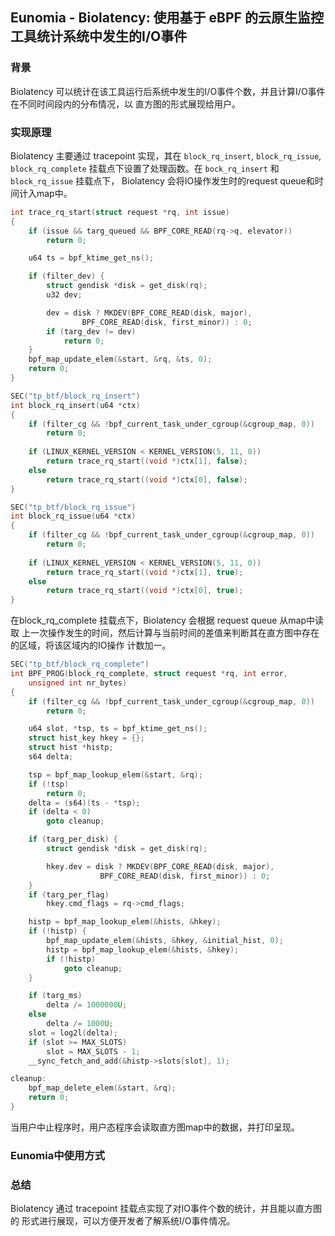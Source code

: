 ## Eunomia - Biolatency: 使用基于 eBPF 的云原生监控工具统计系统中发生的I/O事件

### 背景

Biolatency 可以统计在该工具运行后系统中发生的I/O事件个数，并且计算I/O事件在不同时间段内的分布情况，以
直方图的形式展现给用户。

### 实现原理

Biolatency 主要通过 tracepoint 实现，其在 `block_rq_insert`, `block_rq_issue`, 
`block_rq_complete` 挂载点下设置了处理函数。在 `bock_rq_insert` 和 `block_rq_issue` 挂载点下，
Biolatency 会将IO操作发生时的request queue和时间计入map中。
```c
int trace_rq_start(struct request *rq, int issue)
{
	if (issue && targ_queued && BPF_CORE_READ(rq->q, elevator))
		return 0;

	u64 ts = bpf_ktime_get_ns();

	if (filter_dev) {
		struct gendisk *disk = get_disk(rq);
		u32 dev;

		dev = disk ? MKDEV(BPF_CORE_READ(disk, major),
				BPF_CORE_READ(disk, first_minor)) : 0;
		if (targ_dev != dev)
			return 0;
	}
	bpf_map_update_elem(&start, &rq, &ts, 0);
	return 0;
}

SEC("tp_btf/block_rq_insert")
int block_rq_insert(u64 *ctx)
{
	if (filter_cg && !bpf_current_task_under_cgroup(&cgroup_map, 0))
		return 0;
    
	if (LINUX_KERNEL_VERSION < KERNEL_VERSION(5, 11, 0))
		return trace_rq_start((void *)ctx[1], false);
	else
		return trace_rq_start((void *)ctx[0], false);
}

SEC("tp_btf/block_rq_issue")
int block_rq_issue(u64 *ctx)
{
	if (filter_cg && !bpf_current_task_under_cgroup(&cgroup_map, 0))
		return 0;
    
	if (LINUX_KERNEL_VERSION < KERNEL_VERSION(5, 11, 0))
		return trace_rq_start((void *)ctx[1], true);
	else
		return trace_rq_start((void *)ctx[0], true);
}

```
在block_rq_complete 挂载点下，Biolatency 会根据 request queue 从map中读取
上一次操作发生的时间，然后计算与当前时间的差值来判断其在直方图中存在的区域，将该区域内的IO操作
计数加一。
```c
SEC("tp_btf/block_rq_complete")
int BPF_PROG(block_rq_complete, struct request *rq, int error,
	unsigned int nr_bytes)
{
	if (filter_cg && !bpf_current_task_under_cgroup(&cgroup_map, 0))
		return 0;

	u64 slot, *tsp, ts = bpf_ktime_get_ns();
	struct hist_key hkey = {};
	struct hist *histp;
	s64 delta;

	tsp = bpf_map_lookup_elem(&start, &rq);
	if (!tsp)
		return 0;
	delta = (s64)(ts - *tsp);
	if (delta < 0)
		goto cleanup;

	if (targ_per_disk) {
		struct gendisk *disk = get_disk(rq);

		hkey.dev = disk ? MKDEV(BPF_CORE_READ(disk, major),
					BPF_CORE_READ(disk, first_minor)) : 0;
	}
	if (targ_per_flag)
		hkey.cmd_flags = rq->cmd_flags;

	histp = bpf_map_lookup_elem(&hists, &hkey);
	if (!histp) {
		bpf_map_update_elem(&hists, &hkey, &initial_hist, 0);
		histp = bpf_map_lookup_elem(&hists, &hkey);
		if (!histp)
			goto cleanup;
	}

	if (targ_ms)
		delta /= 1000000U;
	else
		delta /= 1000U;
	slot = log2l(delta);
	if (slot >= MAX_SLOTS)
		slot = MAX_SLOTS - 1;
	__sync_fetch_and_add(&histp->slots[slot], 1);

cleanup:
	bpf_map_delete_elem(&start, &rq);
	return 0;
}

```
当用户中止程序时，用户态程序会读取直方图map中的数据，并打印呈现。

### Eunomia中使用方式


### 总结
Biolatency 通过 tracepoint 挂载点实现了对IO事件个数的统计，并且能以直方图的
形式进行展现，可以方便开发者了解系统I/O事件情况。